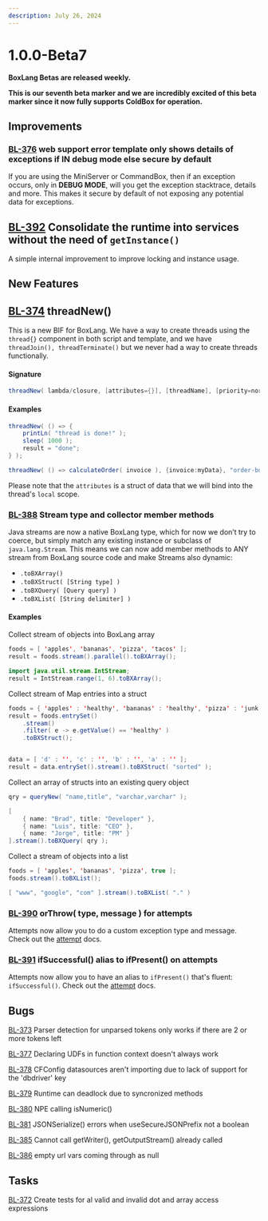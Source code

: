 ```yaml
---
description: July 26, 2024
---
```


# 1.0.0-Beta7

**BoxLang Betas are released weekly.** &#x20;

**This is our seventh beta marker and we are incredibly excited of this beta marker since it now fully supports ColdBox for operation.**

## Improvements

### [BL-376](https://ortussolutions.atlassian.net/browse/BL-376) web support error template only shows details of exceptions if IN debug mode else secure by default

If you are using the MiniServer or CommandBox, then if an exception occurs, only in **DEBUG MODE**, will you get the exception stacktrace, details and more.  This makes it secure by default of not exposing any potential data for exceptions.



## [BL-392](https://ortussolutions.atlassian.net/browse/BL-392) Consolidate the runtime into services without the need of `getInstance()`

A simple internal improvement to improve locking and instance usage.

## New Features

## [BL-374](https://ortussolutions.atlassian.net/browse/BL-374) threadNew()&#x20;

This is a new BIF for BoxLang.  We have a way to create threads using the `thread{}` component in both script and template, and we have `threadJoin(), threadTerminate()` but we never had a way to create threads functionally.

#### Signature

```java
threadNew( lambda/closure, [attributes={}], [threadName], [priority=normal] )
```

#### Examples

```java
threadNew( () => {
    printLn( "thread is done!" );
    sleep( 1000 );
    result = "done";
} );

threadNew( () => calculateOrder( invoice ), {invoice:myData}, "order-builder", "high" )
```

Please note that the `attributes` is a struct of data that we will bind into the thread's `local` scope.

### [BL-388](https://ortussolutions.atlassian.net/browse/BL-388) Stream type and collector member methods

Java streams are now a native BoxLang type, which for now we don’t try to coerce, but simply match any existing instance or subclass of `java.lang.Stream`. This means we can now add member methods to ANY stream from BoxLang source code and make Streams also dynamic:

* `.toBXArray()`
* `.toBXStruct( [String type] )`
* `.toBXQuery( [Query query] )`
* `.toBXList( [String delimiter] )`

#### Examples

Collect stream of objects into BoxLang array

```java
foods = [ 'apples', 'bananas', 'pizza', 'tacos' ];
result = foods.stream().parallel().toBXArray();

import java.util.stream.IntStream;
result = IntStream.range(1, 6).toBXArray();
```

Collect stream of Map entries into a struct

```java
foods = { 'apples' : 'healthy', 'bananas' : 'healthy', 'pizza' : 'junk', 'tacos' : 'junk' };
result = foods.entrySet()
    .stream()
    .filter( e -> e.getValue() == 'healthy' )
    .toBXStruct();


data = [ 'd' : '', 'c' : '', 'b' : '', 'a' : '' ];
result = data.entrySet().stream().toBXStruct( "sorted" );
```

Collect an array of structs into an existing query object

```java
qry = queryNew( "name,title", "varchar,varchar" );

[
  	{ name: "Brad", title: "Developer" },
  	{ name: "Luis", title: "CEO" },
  	{ name: "Jorge", title: "PM" }
].stream().toBXQuery( qry );
```

Collect a stream of objects into a list

```java
foods = [ 'apples', 'bananas', 'pizza', true ];
foods.stream().toBXList();

[ "www", "google", "com" ].stream().toBXList( "." )
```

### [BL-390](https://ortussolutions.atlassian.net/browse/BL-390) orThrow( type, message ) for attempts

Attempts now allow you to do a custom exception type and message.  Check out the [attempt](../../boxlang-language/syntax/attempts.md) docs.

### [BL-391](https://ortussolutions.atlassian.net/browse/BL-391) ifSuccessful() alias to ifPresent() on attempts

Attempts now allow you to have an alias to `ifPresent()` that's fluent: `ifSuccessful()`.  Check out the [attempt](../../boxlang-language/syntax/attempts.md) docs.

## Bugs

[BL-373](https://ortussolutions.atlassian.net/browse/BL-373) Parser detection for unparsed tokens only works if there are 2 or more tokens left

[BL-377](https://ortussolutions.atlassian.net/browse/BL-377) Declaring UDFs in function context doesn't always work

[BL-378](https://ortussolutions.atlassian.net/browse/BL-378) CFConfig datasources aren't importing due to lack of support for the 'dbdriver' key

[BL-379](https://ortussolutions.atlassian.net/browse/BL-379) Runtime can deadlock due to syncronized methods

[BL-380](https://ortussolutions.atlassian.net/browse/BL-380) NPE calling isNumeric()

[BL-381](https://ortussolutions.atlassian.net/browse/BL-381) JSONSerialize() errors when useSecureJSONPrefix not a boolean

[BL-385](https://ortussolutions.atlassian.net/browse/BL-385) Cannot call getWriter(), getOutputStream() already called

[BL-386](https://ortussolutions.atlassian.net/browse/BL-386) empty url vars coming through as null

## Tasks

[BL-372](https://ortussolutions.atlassian.net/browse/BL-372) Create tests for al valid and invalid dot and array access expressions
